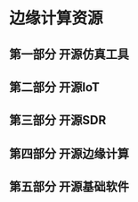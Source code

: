 # 边缘计算资源
## 第一部分 开源仿真工具   
## 第二部分 开源IoT   
## 第三部分 开源SDR   
## 第四部分 开源边缘计算   
## 第五部分 开源基础软件         
